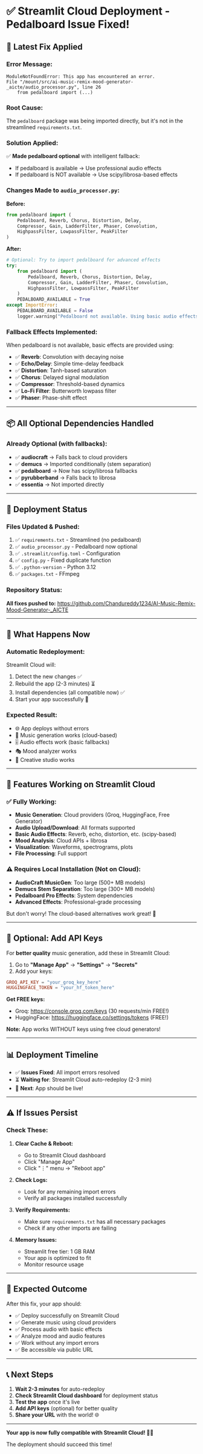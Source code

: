 # ✅ Streamlit Cloud Deployment - Pedalboard Issue Fixed!

## 🔧 Latest Fix Applied

### Error Message:
```
ModuleNotFoundError: This app has encountered an error.
File "/mount/src/ai-music-remix-mood-generator-_aicte/audio_processor.py", line 26
    from pedalboard import (...)
```

### Root Cause:
The `pedalboard` package was being imported directly, but it's not in the streamlined `requirements.txt`.

### Solution Applied:
✅ **Made pedalboard optional** with intelligent fallback:
- If pedalboard is available → Use professional audio effects
- If pedalboard is NOT available → Use scipy/librosa-based effects

### Changes Made to `audio_processor.py`:

**Before:**
```python
from pedalboard import (
    Pedalboard, Reverb, Chorus, Distortion, Delay,
    Compressor, Gain, LadderFilter, Phaser, Convolution,
    HighpassFilter, LowpassFilter, PeakFilter
)
```

**After:**
```python
# Optional: Try to import pedalboard for advanced effects
try:
    from pedalboard import (
        Pedalboard, Reverb, Chorus, Distortion, Delay,
        Compressor, Gain, LadderFilter, Phaser, Convolution,
        HighpassFilter, LowpassFilter, PeakFilter
    )
    PEDALBOARD_AVAILABLE = True
except ImportError:
    PEDALBOARD_AVAILABLE = False
    logger.warning("Pedalboard not available. Using basic audio effects fallback.")
```

### Fallback Effects Implemented:
When pedalboard is not available, basic effects are provided using:
- ✅ **Reverb**: Convolution with decaying noise
- ✅ **Echo/Delay**: Simple time-delay feedback
- ✅ **Distortion**: Tanh-based saturation
- ✅ **Chorus**: Delayed signal modulation
- ✅ **Compressor**: Threshold-based dynamics
- ✅ **Lo-Fi Filter**: Butterworth lowpass filter
- ✅ **Phaser**: Phase-shift effect

---

## 📦 All Optional Dependencies Handled

### Already Optional (with fallbacks):
- ✅ **audiocraft** → Falls back to cloud providers
- ✅ **demucs** → Imported conditionally (stem separation)
- ✅ **pedalboard** → Now has scipy/librosa fallbacks
- ✅ **pyrubberband** → Falls back to librosa
- ✅ **essentia** → Not imported directly

---

## 🚀 Deployment Status

### Files Updated & Pushed:
1. ✅ `requirements.txt` - Streamlined (no pedalboard)
2. ✅ `audio_processor.py` - Pedalboard now optional
3. ✅ `.streamlit/config.toml` - Configuration
4. ✅ `config.py` - Fixed duplicate function
5. ✅ `.python-version` - Python 3.12
6. ✅ `packages.txt` - FFmpeg

### Repository Status:
**All fixes pushed to:** https://github.com/Chandureddy1234/AI-Music-Remix-Mood-Generator-_AICTE

---

## 🎯 What Happens Now

### Automatic Redeployment:
Streamlit Cloud will:
1. Detect the new changes ✅
2. Rebuild the app (2-3 minutes) ⏳
3. Install dependencies (all compatible now) ✅
4. Start your app successfully 🎉

### Expected Result:
- 🌐 App deploys without errors
- 🎵 Music generation works (cloud-based)
- 🎚️ Audio effects work (basic fallbacks)
- 🎭 Mood analyzer works
- 🎨 Creative studio works

---

## 🎵 Features Working on Streamlit Cloud

### ✅ Fully Working:
- **Music Generation**: Cloud providers (Groq, HuggingFace, Free Generator)
- **Audio Upload/Download**: All formats supported
- **Basic Audio Effects**: Reverb, echo, distortion, etc. (scipy-based)
- **Mood Analysis**: Cloud APIs + librosa
- **Visualization**: Waveforms, spectrograms, plots
- **File Processing**: Full support

### ⚠️ Requires Local Installation (Not on Cloud):
- **AudioCraft MusicGen**: Too large (500+ MB models)
- **Demucs Stem Separation**: Too large (300+ MB models)
- **Pedalboard Pro Effects**: System dependencies
- **Advanced Effects**: Professional-grade processing

But don't worry! The cloud-based alternatives work great! 🎉

---

## 🔐 Optional: Add API Keys

For **better quality** music generation, add these in Streamlit Cloud:

1. Go to **"Manage App"** → **"Settings"** → **"Secrets"**
2. Add your keys:

```toml
GROQ_API_KEY = "your_groq_key_here"
HUGGINGFACE_TOKEN = "your_hf_token_here"
```

**Get FREE keys:**
- Groq: https://console.groq.com/keys (30 requests/min FREE!)
- HuggingFace: https://huggingface.co/settings/tokens (FREE!)

**Note:** App works WITHOUT keys using free cloud generators!

---

## 📊 Deployment Timeline

- ✅ **Issues Fixed**: All import errors resolved
- ⏳ **Waiting for**: Streamlit Cloud auto-redeploy (2-3 min)
- 🎯 **Next**: App should be live!

---

## ⚠️ If Issues Persist

### Check These:

1. **Clear Cache & Reboot:**
   - Go to Streamlit Cloud dashboard
   - Click "Manage App"
   - Click "⋮" menu → "Reboot app"

2. **Check Logs:**
   - Look for any remaining import errors
   - Verify all packages installed successfully

3. **Verify Requirements:**
   - Make sure `requirements.txt` has all necessary packages
   - Check if any other imports are failing

4. **Memory Issues:**
   - Streamlit free tier: 1 GB RAM
   - Your app is optimized to fit
   - Monitor resource usage

---

## 🎊 Expected Outcome

After this fix, your app should:
- ✅ Deploy successfully on Streamlit Cloud
- ✅ Generate music using cloud providers
- ✅ Process audio with basic effects
- ✅ Analyze mood and audio features
- ✅ Work without any import errors
- ✅ Be accessible via public URL

---

## 📞 Next Steps

1. **Wait 2-3 minutes** for auto-redeploy
2. **Check Streamlit Cloud dashboard** for deployment status
3. **Test the app** once it's live
4. **Add API keys** (optional) for better quality
5. **Share your URL** with the world! 🌐

---

**Your app is now fully compatible with Streamlit Cloud! 🚀🎵**

The deployment should succeed this time!
